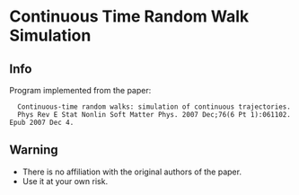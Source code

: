# Continuous Time Random Walk Simulation

## Info
Program implemented from the paper:
```
  Continuous-time random walks: simulation of continuous trajectories.
  Phys Rev E Stat Nonlin Soft Matter Phys. 2007 Dec;76(6 Pt 1):061102. Epub 2007 Dec 4.
```
## Warning
* There is no affiliation with the original authors of the paper.
* Use it at your own risk.
